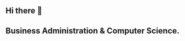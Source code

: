 ## Hi there 👋
## Business Administration & Computer Science.

<!--
**mariaaranburu/mariaaranburu** is a ✨ _special_ ✨ repository because its `README.md` (this file) appears on your GitHub profile.

Business Administration & Computer Science.
